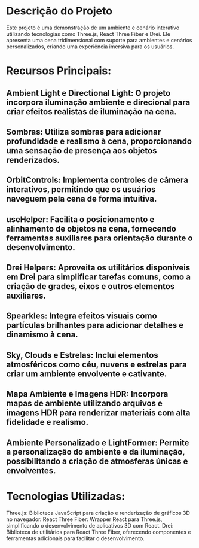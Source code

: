# Descrição do Projeto
Este projeto é uma demonstração de um ambiente e cenário interativo utilizando tecnologias como Three.js, React Three Fiber e Drei. Ele apresenta uma cena tridimensional com suporte para ambientes e cenários personalizados, criando uma experiência imersiva para os usuários.

# Recursos Principais:

## Ambient Light e Directional Light: O projeto incorpora iluminação ambiente e direcional para criar efeitos realistas de iluminação na cena.

## Sombras: Utiliza sombras para adicionar profundidade e realismo à cena, proporcionando uma sensação de presença aos objetos renderizados.

## OrbitControls: Implementa controles de câmera interativos, permitindo que os usuários naveguem pela cena de forma intuitiva.

## useHelper: Facilita o posicionamento e alinhamento de objetos na cena, fornecendo ferramentas auxiliares para orientação durante o desenvolvimento.

## Drei Helpers: Aproveita os utilitários disponíveis em Drei para simplificar tarefas comuns, como a criação de grades, eixos e outros elementos auxiliares.
## Spearkles: Integra efeitos visuais como partículas brilhantes para adicionar detalhes e dinamismo à cena.

## Sky, Clouds e Estrelas: Inclui elementos atmosféricos como céu, nuvens e estrelas para criar um ambiente envolvente e cativante.

## Mapa Ambiente e Imagens HDR: Incorpora mapas de ambiente utilizando arquivos e imagens HDR para renderizar materiais com alta fidelidade e realismo.

## Ambiente Personalizado e LightFormer: Permite a personalização do ambiente e da iluminação, possibilitando a criação de atmosferas únicas e envolventes.

# Tecnologias Utilizadas:
Three.js: Biblioteca JavaScript para criação e renderização de gráficos 3D no navegador.
React Three Fiber: Wrapper React para Three.js, simplificando o desenvolvimento de aplicativos 3D com React.
Drei: Biblioteca de utilitários para React Three Fiber, oferecendo componentes e ferramentas adicionais para facilitar o desenvolvimento.
